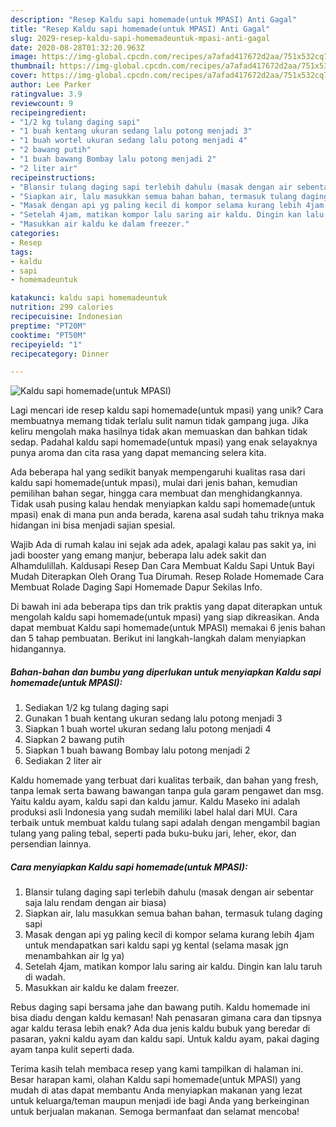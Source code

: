 ```yaml
---
description: "Resep Kaldu sapi homemade(untuk MPASI) Anti Gagal"
title: "Resep Kaldu sapi homemade(untuk MPASI) Anti Gagal"
slug: 2029-resep-kaldu-sapi-homemadeuntuk-mpasi-anti-gagal
date: 2020-08-28T01:32:20.963Z
image: https://img-global.cpcdn.com/recipes/a7afad417672d2aa/751x532cq70/kaldu-sapi-homemadeuntuk-mpasi-foto-resep-utama.jpg
thumbnail: https://img-global.cpcdn.com/recipes/a7afad417672d2aa/751x532cq70/kaldu-sapi-homemadeuntuk-mpasi-foto-resep-utama.jpg
cover: https://img-global.cpcdn.com/recipes/a7afad417672d2aa/751x532cq70/kaldu-sapi-homemadeuntuk-mpasi-foto-resep-utama.jpg
author: Lee Parker
ratingvalue: 3.9
reviewcount: 9
recipeingredient:
- "1/2 kg tulang daging sapi"
- "1 buah kentang ukuran sedang lalu potong menjadi 3"
- "1 buah wortel ukuran sedang lalu potong menjadi 4"
- "2 bawang putih"
- "1 buah bawang Bombay lalu potong menjadi 2"
- "2 liter air"
recipeinstructions:
- "Blansir tulang daging sapi terlebih dahulu (masak dengan air sebentar saja lalu rendam dengan air biasa)"
- "Siapkan air, lalu masukkan semua bahan bahan, termasuk tulang daging sapi"
- "Masak dengan api yg paling kecil di kompor selama kurang lebih 4jam untuk mendapatkan sari kaldu sapi yg kental (selama masak jgn menambahkan air lg ya)"
- "Setelah 4jam, matikan kompor lalu saring air kaldu. Dingin kan lalu taruh di wadah."
- "Masukkan air kaldu ke dalam freezer."
categories:
- Resep
tags:
- kaldu
- sapi
- homemadeuntuk

katakunci: kaldu sapi homemadeuntuk 
nutrition: 299 calories
recipecuisine: Indonesian
preptime: "PT20M"
cooktime: "PT50M"
recipeyield: "1"
recipecategory: Dinner

---
```



![Kaldu sapi homemade(untuk MPASI)](https://img-global.cpcdn.com/recipes/a7afad417672d2aa/751x532cq70/kaldu-sapi-homemadeuntuk-mpasi-foto-resep-utama.jpg)

Lagi mencari ide resep kaldu sapi homemade(untuk mpasi) yang unik? Cara membuatnya memang tidak terlalu sulit namun tidak gampang juga. Jika keliru mengolah maka hasilnya tidak akan memuaskan dan bahkan tidak sedap. Padahal kaldu sapi homemade(untuk mpasi) yang enak selayaknya punya aroma dan cita rasa yang dapat memancing selera kita.

Ada beberapa hal yang sedikit banyak mempengaruhi kualitas rasa dari kaldu sapi homemade(untuk mpasi), mulai dari jenis bahan, kemudian pemilihan bahan segar, hingga cara membuat dan menghidangkannya. Tidak usah pusing kalau hendak menyiapkan kaldu sapi homemade(untuk mpasi) enak di mana pun anda berada, karena asal sudah tahu triknya maka hidangan ini bisa menjadi sajian spesial.

Wajib Ada di rumah kalau ini sejak ada adek, apalagi kalau pas sakit ya, ini jadi booster yang emang manjur, beberapa lalu adek sakit dan Alhamdulillah. Kaldusapi Resep Dan Cara Membuat Kaldu Sapi Untuk Bayi Mudah Diterapkan Oleh Orang Tua Dirumah. Resep Rolade Homemade Cara Membuat Rolade Daging Sapi Homemade Dapur Sekilas Info.


Di bawah ini ada beberapa tips dan trik praktis yang dapat diterapkan untuk mengolah kaldu sapi homemade(untuk mpasi) yang siap dikreasikan. Anda dapat membuat Kaldu sapi homemade(untuk MPASI) memakai 6 jenis bahan dan 5 tahap pembuatan. Berikut ini langkah-langkah dalam menyiapkan hidangannya.

<!--inarticleads1-->

##### Bahan-bahan dan bumbu yang diperlukan untuk menyiapkan Kaldu sapi homemade(untuk MPASI):

1. Sediakan 1/2 kg tulang daging sapi
1. Gunakan 1 buah kentang ukuran sedang lalu potong menjadi 3
1. Siapkan 1 buah wortel ukuran sedang lalu potong menjadi 4
1. Siapkan 2 bawang putih
1. Siapkan 1 buah bawang Bombay lalu potong menjadi 2
1. Sediakan 2 liter air


Kaldu homemade yang terbuat dari kualitas terbaik, dan bahan yang fresh, tanpa lemak serta bawang bawangan tanpa gula garam pengawet dan msg. Yaitu kaldu ayam, kaldu sapi dan kaldu jamur. Kaldu Maseko ini adalah produksi asli Indonesia yang sudah memiliki label halal dari MUI. Cara terbaik untuk membuat kaldu tulang sapi adalah dengan mengambil bagian tulang yang paling tebal, seperti pada buku-buku jari, leher, ekor, dan persendian lainnya. 

<!--inarticleads2-->

##### Cara menyiapkan Kaldu sapi homemade(untuk MPASI):

1. Blansir tulang daging sapi terlebih dahulu (masak dengan air sebentar saja lalu rendam dengan air biasa)
1. Siapkan air, lalu masukkan semua bahan bahan, termasuk tulang daging sapi
1. Masak dengan api yg paling kecil di kompor selama kurang lebih 4jam untuk mendapatkan sari kaldu sapi yg kental (selama masak jgn menambahkan air lg ya)
1. Setelah 4jam, matikan kompor lalu saring air kaldu. Dingin kan lalu taruh di wadah.
1. Masukkan air kaldu ke dalam freezer.


Rebus daging sapi bersama jahe dan bawang putih. Kaldu homemade ini bisa diadu dengan kaldu kemasan! Nah penasaran gimana cara dan tipsnya agar kaldu terasa lebih enak? Ada dua jenis kaldu bubuk yang beredar di pasaran, yakni kaldu ayam dan kaldu sapi. Untuk kaldu ayam, pakai daging ayam tanpa kulit seperti dada. 

Terima kasih telah membaca resep yang kami tampilkan di halaman ini. Besar harapan kami, olahan Kaldu sapi homemade(untuk MPASI) yang mudah di atas dapat membantu Anda menyiapkan makanan yang lezat untuk keluarga/teman maupun menjadi ide bagi Anda yang berkeinginan untuk berjualan makanan. Semoga bermanfaat dan selamat mencoba!
